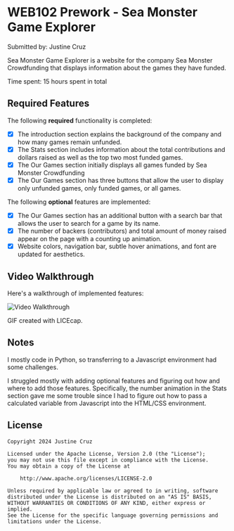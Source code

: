 # WEB102 Prework - Sea Monster Game Explorer

Submitted by: Justine Cruz

Sea Monster Game Explorer is a website for the company Sea Monster Crowdfunding that displays information about the games they have funded.

Time spent: 15 hours spent in total

## Required Features

The following **required** functionality is completed:

* [x] The introduction section explains the background of the company and how many games remain unfunded.
* [x] The Stats section includes information about the total contributions and dollars raised as well as the top two most funded games.
* [x] The Our Games section initially displays all games funded by Sea Monster Crowdfunding
* [x] The Our Games section has three buttons that allow the user to display only unfunded games, only funded games, or all games.

The following **optional** features are implemented:

* [x] The Our Games section has an additional button with a search bar that allows the user to search for a game by its name.
* [x] The number of backers (contributors) and total amount of money raised appear on the page with a counting up animation.
* [x] Website colors, navigation bar, subtle hover animations, and font are updated for aesthetics.

## Video Walkthrough

Here's a walkthrough of implemented features:

<img src='./assets/WEB102Prework.gif' title='Video Walkthrough' width='' alt='Video Walkthrough' />

<!-- Replace this with whatever GIF tool you used! -->
GIF created with LICEcap.
<!-- Recommended tools:
[Kap](https://getkap.co/) for macOS
[ScreenToGif](https://www.screentogif.com/) for Windows
[peek](https://github.com/phw/peek) for Linux. -->

## Notes

I mostly code in Python, so transferring to a Javascript environment had some challenges.

I struggled mostly with adding optional features and figuring out how and where to add those features. Specifically, the number animation in the Stats section gave me some trouble since I had to figure out how to pass a calculated variable from Javascript into the HTML/CSS environment.


## License

    Copyright 2024 Justine Cruz

    Licensed under the Apache License, Version 2.0 (the "License");
    you may not use this file except in compliance with the License.
    You may obtain a copy of the License at

        http://www.apache.org/licenses/LICENSE-2.0

    Unless required by applicable law or agreed to in writing, software
    distributed under the License is distributed on an "AS IS" BASIS,
    WITHOUT WARRANTIES OR CONDITIONS OF ANY KIND, either express or implied.
    See the License for the specific language governing permissions and
    limitations under the License.

